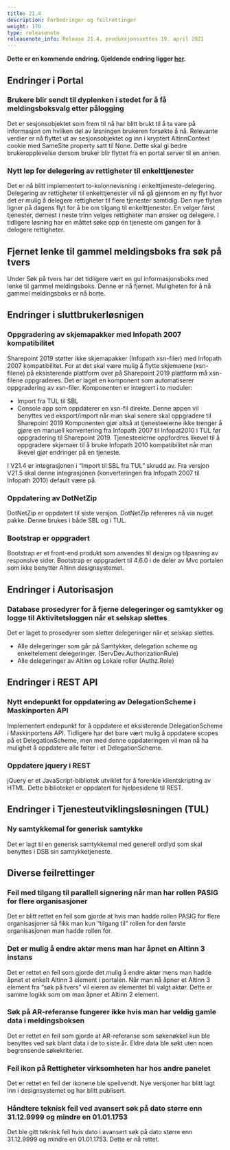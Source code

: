 ```yaml
---
title: 21.4
description: Forbedringer og feilrettinger
weight: 170
type: releasenote
releasenote_info: Release 21.4, produksjonssettes 19. april 2021
---
```


**Dette er en kommende endring. Gjeldende endring ligger [her](../21-3).**

## Endringer i Portal

### Brukere blir sendt til dyplenken i stedet for å få meldingsboksvalg etter pålogging

Det er sesjonsobjektet som frem til nå har blitt brukt til å ta vare på informasjon om hvilken del av løsningen brukeren forsøkte å nå. Relevante verdier er nå flyttet ut av sesjonsobjektet og inn i kryptert AltinnContext cookie med SameSite property satt til None. Dette skal gi bedre brukeropplevelse dersom bruker blir flyttet fra en portal server til en annen.

### Nytt løp for delegering av rettigheter til enkelttjenester

Det er nå blitt implementert to-kolonnevisning i enkelttjeneste-delegering. Delegering av rettigheter til enkelttjenester vil nå gå gjennom en ny flyt hvor det er mulig å delegere rettigheter til flere tjenester samtidig. Den nye flyten ligner på dagens flyt for å be om tilgang til enkelttjenester. En velger først tjenester, dernest i neste trinn velges rettigheter man ønsker og delegere. I tidligere løsning har en måttet søke opp én tjeneste om gangen for å delegere rettigheter.

## Fjernet lenke til gammel meldingsboks fra søk på tvers

Under Søk på tvers har det tidligere vært en gul informasjonsboks med lenke til gammel meldingsboks. Denne er nå fjernet. Muligheten for å nå gammel meldingsboks er nå borte.

## Endringer i sluttbrukerløsnigen

### Oppgradering av skjemapakker med Infopath 2007 kompatibilitet

Sharepoint 2019 støtter ikke skjemapakker (Infopath xsn-filer) med Infopath 2007 kompatibilitet. For at det skal være mulig å flytte skjemaene (xsn-filene) på eksisterende plattform over på Sharepoint 2019 plattform må xsn-filene oppgraderes.
Det er laget en komponent som automatiserer oppgradering av xsn-filer. Komponenten er integrert i to moduler:
- Import fra TUL til SBL
- Console app som oppdaterer en xsn-fil direkte. Denne appen vil benyttes ved eksport/import når man skal senere skal oppgradere til Sharepoint 2019
Komponenten gjør altså at tjenesteeierne ikke trenger å gjøre en manuell konvertering fra Infopath 2007 til Infopat2010 i TUL før oppgradering til Sharepoint 2019. Tjenesteeierne oppfordres likevel til å oppgradere skjemaer til å bruke Infopath 2010 kompatibilitet når man likevel gjør endringer på en tjeneste.

I V21.4 er integrasjonen i “Import til SBL fra TUL” skrudd av. Fra versjon V21.5 skal denne integrasjonen (konverteringen fra Infopath 2007 til Infopath 2010) default være på.

### Oppdatering av DotNetZip

DotNetZip er oppdatert til siste versjon. DotNetZip refereres nå via nuget pakke. Denne brukes i både SBL og i TUL.

### Bootstrap er oppgradert

Bootstrap er et front-end produkt som anvendes til design og tilpasning av responsive sider. Bootstrap er oppgradert til 4.6.0 i de deler av Mvc portalen som ikke benytter Altinn designsystemet. 

## Endringer i Autorisasjon

### Database prosedyrer for å fjerne delegeringer og samtykker og logge til Aktivitetsloggen når et selskap slettes

Det er laget to prosedyrer som sletter delegeringer når et selskap slettes.
- Alle delegeringer som går på Samtykker, delegation scheme og enkeltelement delegeringer. (ServDev.AuthorizationRule)
- Alle delegeringer av Altinn og Lokale roller (Authz.Role)

## Endringer i REST API

### Nytt endepunkt for oppdatering av DelegationScheme i Maskinporten API
 
Implementert endepunkt for å oppdatere et eksisterende DelegationScheme i Maskinportens API. Tidligere har det bare vært mulig å oppdatere scopes på et DelegationScheme, men med denne oppdateringen vil man nå ha mulighet å oppdatere alle felter i et DelegationScheme.

### Oppdatere jquery i REST

jQuery er et JavaScript-bibliotek utviklet for å forenkle klientskripting av HTML. Dette biblioteket er oppdatert for hjelpesidene til REST.

## Endringer i Tjenesteutviklingsløsningen (TUL)

### Ny samtykkemal for generisk samtykke

Det er lagt til en generisk samtykkemal med generell ordlyd som skal benyttes i DSB sin samtykketjeneste.

## Diverse feilrettinger

### Feil med tilgang til parallell signering når man har rollen PASIG for flere organisasjoner

Det er blitt rettet en feil som gjorde at hvis man hadde rollen PASIG for flere organisasjoner så fikk man kun “tilgang til” rollen for den første organisasjonen man hadde rollen for.

### Det er mulig å endre aktør mens man har åpnet en Altinn 3 instans

Det er rettet en feil som gjorde det mulig å endre aktør mens man hadde åpnet et enkelt Altinn 3 element i portalen. Når man nå åpner et Altinn 3 element fra “søk på tvers” vil eieren av elementet bli valgt aktør. Dette er samme logikk som om man åpner et Altinn 2 element.

### Søk på AR-referanse fungerer ikke hvis man har veldig gamle data i meldingsboksen

Det er rettet en feil som gjorde at AR-referanse som søkenøkkel kun ble benyttes ved søk blant data i de to siste år. Eldre data ble søkt uten noen begrensende søkekriterier.

### Feil ikon på Rettigheter virksomheten har hos andre panelet

Det er rettet en feil der ikonene ble speilvendt. Nye versjoner har blitt lagt inn i designsystemet og har blitt publisert.

### Håndtere teknisk feil ved avansert søk på dato større enn 31.12.9999 og mindre en 01.01.1753

Det ble gitt teknisk feil hvis dato i avansert søk på dato større enn 31.12.9999 og mindre en 01.01.1753. Dette er nå rettet.
